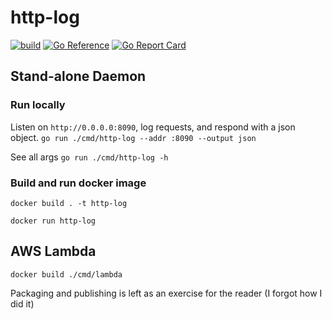 # http-log

[![build](https://github.com/mt-inside/http-log/actions/workflows/test.yaml/badge.svg)](https://github.com/mt-inside/http-log/actions/workflows/test.yaml)
[![Go Reference](https://pkg.go.dev/badge/github.com/mt-inside/http-log.svg)](https://pkg.go.dev/github.com/mt-inside/http-log)
[![Go Report Card](https://goreportcard.com/badge/github.com/mt-inside/http-log)](https://goreportcard.com/report/github.com/mt-inside/http-log)

## Stand-alone Daemon

### Run locally
Listen on `http://0.0.0.0:8090`, log requests, and respond with a json object.
`go run ./cmd/http-log --addr :8090 --output json`

See all args
`go run ./cmd/http-log -h`

### Build and run docker image
`docker build . -t http-log`

`docker run http-log`

## AWS Lambda

`docker build ./cmd/lambda`

Packaging and publishing is left as an exercise for the reader (I forgot how I did it)
